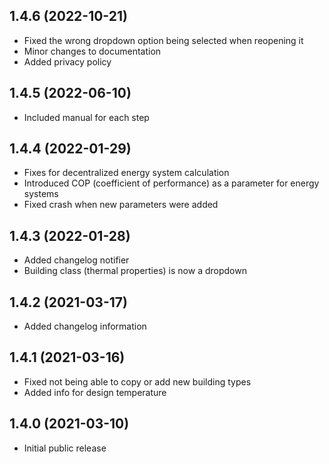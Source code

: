 ## 1.4.6 (2022-10-21)
* Fixed the wrong dropdown option being selected when reopening it
* Minor changes to documentation
* Added privacy policy

## 1.4.5 (2022-06-10)
* Included manual for each step

## 1.4.4 (2022-01-29)

* Fixes for decentralized energy system calculation
* Introduced COP (coefficient of performance) as a parameter for energy systems
* Fixed crash when new parameters were added

## 1.4.3 (2022-01-28)

* Added changelog notifier
* Building class (thermal properties) is now a dropdown

## 1.4.2 (2021-03-17)

* Added changelog information

## 1.4.1 (2021-03-16)

* Fixed not being able to copy or add new building types
* Added info for design temperature

## 1.4.0 (2021-03-10)

* Initial public release